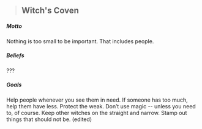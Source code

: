 > ## Witch's Coven

##### Motto

Nothing is too small to be important. That includes people. 

##### Beliefs

??? 

##### Goals

Help people whenever you see them in need. If someone has too much, help them have less. Protect the weak. Don’t use magic -- unless you need to, of course. Keep other witches on the straight and narrow. Stamp out things that should not be. (edited)